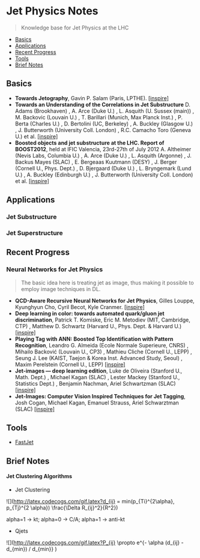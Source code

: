 # Jet Physics Notes
> Knowledge base for Jet Physics at the LHC

* [Basics](#basics)
* [Applications](#applications)
* [Recent Progress](#recent-progress)
* [Tools](#tools)
* [Brief Notes](#brief-notes)

## Basics

*  **Towards Jetography**, Gavin P. Salam (Paris, LPTHE). [[inspire]](http://inspirehep.net/record/822643)
*  **Towards an Understanding of the Correlations in Jet Substructure**
D. Adams (Brookhaven) , A. Arce (Duke U.) , L. Asquith (U. Sussex (main)) , M. Backovic (Louvain U.) , T. Barillari (Munich, Max Planck Inst.) , P. Berta (Charles U.) , D. Bertolini (UC, Berkeley) , A. Buckley (Glasgow U.) , J. Butterworth (University Coll. London) , R.C. Camacho Toro (Geneva U.) et al. [[inspire]](http://inspirehep.net/record/1357881)
*  **Boosted objects and jet substructure at the LHC. Report of BOOST2012**, held at IFIC Valencia, 23rd-27th of July 2012
A. Altheimer (Nevis Labs, Columbia U.) , A. Arce (Duke U.) , L. Asquith (Argonne) , J. Backus Mayes (SLAC) , E. Bergeaas Kuutmann (DESY) , J. Berger (Cornell U., Phys. Dept.) , D. Bjergaard (Duke U.) , L. Bryngemark (Lund U.) , A. Buckley (Edinburgh U.) , J. Butterworth (University Coll. London) et al. [[inspire]](http://inspirehep.net/record/1264118)


## Applications

### Jet Substructure

### Jet Superstructure


## Recent Progress

### Neural Networks for Jet Physics

>The basic idea here is treating jet as image, thus making it possible to employ image techniques in DL.

*  **QCD-Aware Recursive Neural Networks for Jet Physics**, 
Gilles Louppe, Kyunghyun Cho, Cyril Becot, Kyle Cranmer. [[inspire]](http://inspirehep.net/record/1511884)
*  **Deep learning in color: towards automated quark/gluon jet discrimination**,
Patrick T. Komiske, Eric M. Metodiev (MIT, Cambridge, CTP) , Matthew D. Schwartz (Harvard U., Phys. Dept. & Harvard U.)
[[inspire]](http://inspirehep.net/record/1501944)
*  **Playing Tag with ANN: Boosted Top Identification with Pattern Recognition**, 
Leandro G. Almeida (Ecole Normale Superieure, CNRS) , Mihailo Backović (Louvain U., CP3) , Mathieu Cliche (Cornell U., LEPP) , Seung J. Lee (KAIST, Taejon & Korea Inst. Advanced Study, Seoul) , Maxim Perelstein (Cornell U., LEPP) 
[[inspire]](http://inspirehep.net/record/1341037)
*  **Jet-images — deep learning edition**,
Luke de Oliveira (Stanford U., Math. Dept.) , Michael Kagan (SLAC) , Lester Mackey (Stanford U., Statistics Dept.) , Benjamin Nachman, Ariel Schwartzman (SLAC) 
[[inspire]](http://inspirehep.net/record/1405106)
*  **Jet-Images: Computer Vision Inspired Techniques for Jet Tagging**,
Josh Cogan, Michael Kagan, Emanuel Strauss, Ariel Schwarztman (SLAC)
[[inspire]](http://inspirehep.net/record/1307242)

## Tools

* [FastJet](http://fastjet.fr/about.html)

## Brief Notes

#### Jet Clustering Algorithms
* Jet Clustering 

![](http://latex.codecogs.com/gif.latex?d_{ij} = min(p_{Ti}^{2\\alpha}, p_{Tj}^{2 \\alpha}) \\frac{\\Delta R_{ij}^2}{R^2})

alpha=1 ->  kt; alpha=0 -> C/A; alpha=1 -> anti-kt

* Qjets

![](http://latex.codecogs.com/gif.latex?P_{ij} \\propto e^{- \\alpha (d_{ij} - d_{min}) / d_{min}} )







